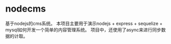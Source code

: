 # nodecms
基于nodejs的cms系统。
本项目主要用于演示nodejs + express + sequelize + mysql如何开发一个简单的内容管理系统。
项目中，还使用了async来进行同步数据的计取。
